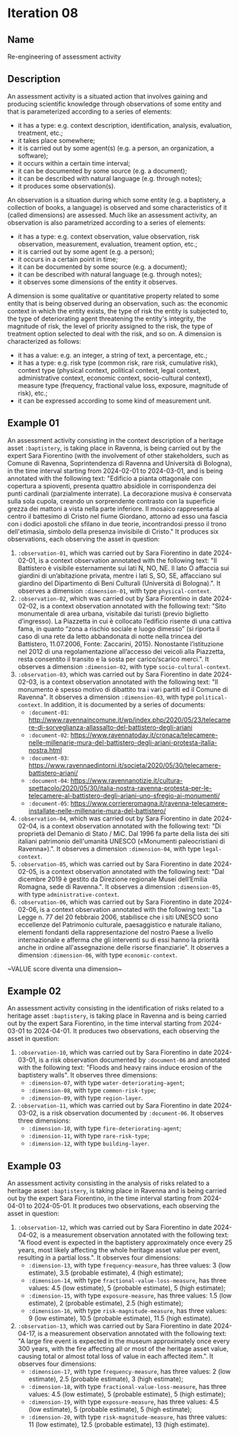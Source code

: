 # Iteration 08

## Name
Re-engineering of assessment activity

## Description
An assessment activity is a situated action that involves gaining and producing scientific knowledge through observations of some entity and that is parameterized according to a series of elements:
* it has a type: e.g. context description, identification, analysis, evaluation, treatment, etc.;
* it takes place somewhere;
* it is carried out by some agent(s) (e.g. a person, an organization, a software);
* it occurs within a certain time interval;
* it can be documented by some source (e.g. a document);
* it can be described with natural language (e.g. through notes);
* it produces some observation(s).

An observation is a situation during which some entity (e.g. a baptistery, a collection of books, a language) is observed and some characteristics of it (called dimensions) are assessed. Much like an assessment activity, an observation is also parametrized according to a series of elements:
* it has a type: e.g. context observation, value observation, risk observation, measurement, evaluation, treament option, etc.;
* it is carried out by some agent (e.g. a person);
* it occurs in a certain point in time;
* it can be documented by some source (e.g. a document);
* it can be described with natural language (e.g. through notes);
* it observes some dimensions of the entity it observes.

A dimension is some qualitative or quantitative property related to some entity that is being observed during an observation, such as: the economic context in which the entity exists, the type of risk the entity is subjected to, the type of deteriorating agent threatening the entity's integrity, the magnitude of risk, the level of priority assigned to the risk, the type of treatment option selected to deal with the risk, and so on. A dimension is characterized as follows:
* it has a value: e.g. an integer, a string of text, a percentage, etc.;
* it has a type: e.g. risk type (common risk, rare risk, cumulative risk), context type (physical context, political context, legal context, administrative context, economic context, socio-cultural context), measure type (frequency, fractional value loss, exposure, magnitude of risk), etc.;
* it can be expressed according to some kind of measurement unit.

## Example 01
An assessment activity consisting in the context description of a heritage asset `:baptistery`, is taking place in Ravenna, is being carried out by the expert Sara Fiorentino (with the involvement of other stakeholders, such as Comune di Ravenna, Soprintendenza di Ravenna and Università di Bologna), in the time interval starting from 2024-02-01 to 2024-03-01, and is being annotated with the following text: "Edificio a pianta ottagonale con copertura a spioventi, presenta quattro absidiole in corrispondenza dei punti cardinali (parzialmente interrate). La decorazione musiva è conservata sulla sola cupola, creando un sorprendente contrasto con la superficie grezza dei mattoni a vista nella parte inferiore. Il mosaico rappresenta al centro il battesimo di Cristo nel fiume Giordano, attorno ad esso una fascia con i dodici apostoli che sfilano in due teorie, incontrandosi presso il trono dell'etimasìa, simbolo della presenza invisibile di Cristo."
It produces six observations, each observing the asset in question:
1. `:observation-01`, which was carried out by Sara Fiorentino in date 2024-02-01, is a context observation annotated with the following text: "Il Battistero è visibile esternamente sui lati N, NO, NE. Il lato O affaccia sui giardini di un’abitazione privata, mentre i lati S, SO, SE, affacciano sul giardino del Dipartimento di Beni Culturali (Università di Bologna).". It observes a dimension `:dimension-01`, with type `physical-context`.
2. `:observation-02`, which was carried out by Sara Fiorentino in date 2024-02-02, is a context observation annotated with the following text: "Sito monumentale di area urbana, visitabile dai turisti (previo biglietto d’ingresso). La Piazzetta in cui è collocato l’edificio risente di una cattiva fama, in quanto “zona a rischio sociale e luogo dimesso” (si riporta il caso di una rete da letto abbandonata di notte nella trincea del Battistero, 11.07.2006, Fonte: Zaccarini, 2015). Nonostante l’istituzione nel 2012 di una regolamentazione all’accesso dei veicoli alla Piazzetta, resta consentito il transito e la sosta per carico/scarico merci.". It observes a dimension `:dimension-02`, with type `socio-cultural-context`.
3. `:observation-03`, which was carried out by Sara Fiorentino in date 2024-02-03, is a context observation annotated with the following text: "Il monumento è spesso motivo di dibattito tra i vari partiti ed il Comune di Ravenna". It observes a dimension `:dimension-03`, with type `political-context`. In addition, it is documented by a series of documents:
    - `:document-01`: http://www.ravennaincomune.it/wp/index.php/2020/05/23/telecamere-di-sorveglianza-allassalto-del-battistero-degli-ariani
    - `:document-02`: https://www.ravennatoday.it/cronaca/telecamere-nelle-millenarie-mura-del-battistero-degli-ariani-protesta-italia-nostra.html
    - `:document-03`: https://www.ravennaedintorni.it/societa/2020/05/30/telecamere-battistero-ariani/   
    - `:document-04`: https://www.ravennanotizie.it/cultura-spettacolo/2020/05/30/italia-nostra-ravenna-protesta-per-le-telecamere-al-battistero-degli-ariani-uno-sfregio-ai-monumenti/
    - `:document-05`: https://www.corriereromagna.it/ravenna-telecamere-installate-nelle-millenarie-mura-del-battistero/
4. `:observation-04`, which was carried out by Sara Fiorentino in date 2024-02-04, is a context observation annotated with the following text: "Di proprietà del Demanio di Stato / MiC. Dal 1996 fa parte della lista dei siti italiani patrimonio dell'umanità UNESCO («Monumenti paleocristiani di Ravenna»).". It observes a dimension `:dimension-04`, with type `legal-context`.
5. `:observation-05`, which was carried out by Sara Fiorentino in date 2024-02-05, is a context observation annotated with the following text: "Dal dicembre 2019 è gestito da Direzione regionale Musei dell’Emilia Romagna, sede di Ravenna.". It observes a dimension `:dimension-05`, with type `administrative-context`.
6. `:observation-06`, which was carried out by Sara Fiorentino in date 2024-02-06, is a context observation annotated with the following text: "La Legge n. 77 del 20 febbraio 2006, stabilisce che i siti UNESCO sono eccellenze del Patrimonio culturale, paesaggistico e naturale italiano, elementi fondanti della rappresentazione del nostro Paese a livello internazionale e afferma che gli interventi su di essi hanno la priorità anche in ordine all'assegnazione delle risorse finanziarie". It observes a dimension `:dimension-06`, with type `economic-context`.

~VALUE score diventa una dimension~

## Example 02
An assessment activity consisting in the identification of risks related to a heritage asset `:baptistery`, is taking place in Ravenna and is being carried out by the expert Sara Fiorentino, in the time interval starting from 2024-03-01 to 2024-04-01. It produces two observations, each observing the asset in question:
1. `:observation-10`, which was carried out by Sara Fiorentino in date 2024-03-01, is a risk observation documented by `:document-06` and annotated with the following text: "Floods and heavy rains induce erosion of the baptistery walls". It observes three dimensions:
    - `:dimension-07`, with type `water-deteriorating-agent`;
    - `:dimension-08`, with type `common-risk-type`;
    - `:dimension-09`, with type `region-layer`.
2. `:observation-11`, which was carried out by Sara Fiorentino in date 2024-03-02, is a risk observation documented by `:document-06`. It observes three dimensions:
    - `:dimension-10`, with type `fire-deteriorating-agent`;
    - `:dimension-11`, with type `rare-risk-type`;
    - `:dimension-12`, with type `building-layer`.

## Example 03
An assessment activity consisting in the analysis of risks related to a heritage asset `:baptistery`, is taking place in Ravenna and is being carried out by the expert Sara Fiorentino, in the time interval starting from 2024-04-01 to 2024-05-01. It produces two observations, each observing the asset in question:
1. `:observation-12`, which was carried out by Sara Fiorentino in date 2024-04-02, is a measurement observation annotated with the following text: "A flood event is expected in the baptistery approximately once every 25 years, most likely affecting the whole heritage asset value per event, resulting in a partial loss.". It observes four dimensions:
    - `:dimension-13`, with type `frequency-measure`, has three values: 3 (low estimate), 3.5 (probable estimate), 4 (high estimate);
    - `:dimension-14`, with type `fractional-value-loss-measure`, has three values: 4.5 (low estimate), 5 (probable estimate), 5 (high estimate);
    - `:dimension-15`, with type `exposure-measure`, has three values: 1.5 (low estimate), 2 (probable estimate), 2.5 (high estimate);
    - `:dimension-16`, with type `risk-magnitude-measure`, has three values: 9 (low estimate), 10.5 (probable estimate), 11.5 (high estimate).
2. `:observation-13`, which was carried out by Sara Fiorentino in date 2024-04-17, is a measurement observation annotated with the following text: "A large fire event is expected in the museum approximately once every 300 years, with the fire affecting all or most of the heritage asset value, causing total or almost total loss of value in each affected item.". It observes four dimensions:
    - `:dimension-17`, with type `frequency-measure`, has three values: 2 (low estimate), 2.5 (probable estimate), 3 (high estimate);
    - `:dimension-18`, with type `fractional-value-loss-measure`, has three values: 4.5 (low estimate), 5 (probable estimate), 5 (high estimate);
    - `:dimension-19`, with type `exposure-measure`, has three values: 4.5 (low estimate), 5 (probable estimate), 5 (high estimate);
    - `:dimension-20`, with type `risk-magnitude-measure`, has three values: 11 (low estimate), 12.5 (probable estimate), 13 (high estimate).